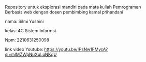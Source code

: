 Repository untuk eksplorasi mandiri pada mata kuliah Pemrograman Berbasis web dengan dosen pembimbing kamal prihandani

nama: Silmi Yushini

kelas: 4C Sistem Informsi

Npm: 2210631250098 

link video Youtube: https://youtu.be/IPsNw1FMycA?si=mIMZWpNuXuLuNKqU
